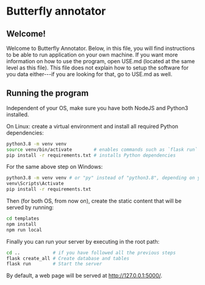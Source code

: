 # Butterfly annotator

## Welcome!
Welcome to Butterfly Annotator. Below, in this file, you will find instructions to be able to run application on your own machine. If you want more information on how to use the program, open USE.md (located at the same level as this file). This file does not explain how to setup the software for you data either---if you are looking for that, go to USE.md as well.

## Running the program

Independent of your OS, make sure you have both NodeJS and Python3 installed. 

On Linux: create a virtual environment and install all required Python dependencies:
```bash
python3.8 -m venv venv
source venv/bin/activate        # enables commands such as `flask run` (see later)
pip install -r requirements.txt # installs Python dependencies
```
For the same above step on Windows:
```bash
python3.8 -m venv venv # or "py" instead of "python3.8", depending on your installation
venv\Scripts\Activate
pip install -r requirements.txt
```

Then (for both OS, from now on), create the static content that will be served by running:
```bash
cd templates
npm install
npm run local
```

Finally you can run your server by executing in the root path:
```bash
cd ..            # if you have followed all the previous steps
flask create_all # Create database and tables
flask run        # Start the server
```

By default, a web page will be served at http://127.0.0.1:5000/.
